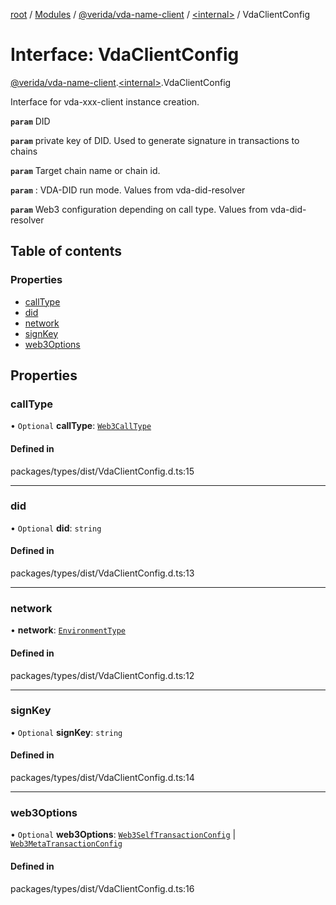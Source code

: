 [root](../README.md) / [Modules](../modules.md) / [@verida/vda-name-client](../modules/verida_vda_name_client.md) / [<internal\>](../modules/verida_vda_name_client._internal_.md) / VdaClientConfig

# Interface: VdaClientConfig

[@verida/vda-name-client](../modules/verida_vda_name_client.md).[<internal\>](../modules/verida_vda_name_client._internal_.md).VdaClientConfig

Interface for vda-xxx-client instance creation.

**`param`** DID

**`param`** private key of DID. Used to generate signature in transactions to chains

**`param`** Target chain name or chain id.

**`param`** : VDA-DID run mode. Values from vda-did-resolver

**`param`** Web3 configuration depending on call type. Values from vda-did-resolver

## Table of contents

### Properties

- [callType](verida_vda_name_client._internal_.VdaClientConfig.md#calltype)
- [did](verida_vda_name_client._internal_.VdaClientConfig.md#did)
- [network](verida_vda_name_client._internal_.VdaClientConfig.md#network)
- [signKey](verida_vda_name_client._internal_.VdaClientConfig.md#signkey)
- [web3Options](verida_vda_name_client._internal_.VdaClientConfig.md#web3options)

## Properties

### callType

• `Optional` **callType**: [`Web3CallType`](../modules/verida_vda_name_client._internal_.md#web3calltype)

#### Defined in

packages/types/dist/VdaClientConfig.d.ts:15

___

### did

• `Optional` **did**: `string`

#### Defined in

packages/types/dist/VdaClientConfig.d.ts:13

___

### network

• **network**: [`EnvironmentType`](../enums/verida_vda_name_client._internal_.EnvironmentType.md)

#### Defined in

packages/types/dist/VdaClientConfig.d.ts:12

___

### signKey

• `Optional` **signKey**: `string`

#### Defined in

packages/types/dist/VdaClientConfig.d.ts:14

___

### web3Options

• `Optional` **web3Options**: [`Web3SelfTransactionConfig`](verida_vda_name_client._internal_.Web3SelfTransactionConfig.md) \| [`Web3MetaTransactionConfig`](verida_vda_name_client._internal_.Web3MetaTransactionConfig.md)

#### Defined in

packages/types/dist/VdaClientConfig.d.ts:16
